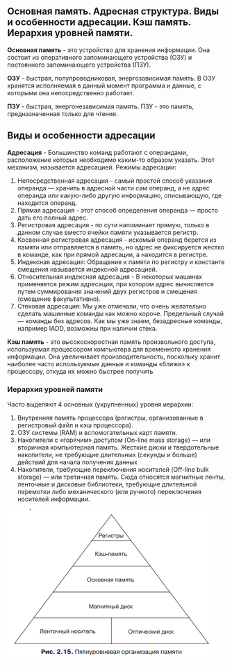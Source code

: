 ## Основная память. Адресная структура. Виды и особенности адресации. Кэш память. Иерархия уровней памяти.

**Основная память** - это устройство для хранения информации. Она состоит из оперативного запоминающего устройства (ОЗУ) и постоянного запоминающего устройства (ПЗУ).

**ОЗУ** - быстрая, полупроводниковая, энергозависимая память. В ОЗУ хранятся исполняемая в данный момент программа и данные, с которыми она непосредственно работает.

**ПЗУ** - быстрая, энергонезависимая память. ПЗУ - это память, предназначенная только для чтения. 


## Виды и особенности адресации

**Адресация** - Большинство команд работают с операндами, расположение которых необходимо каким-то образом указать. Этот механизм, называется адресацией. 
Режимы адресации:

1. Непосредственная адресация -  самый простой способ указания операнда — хранить в адресной части сам операнд, а не адрес операнда или какую-либо другую информацию, описывающую, где находится операнд.
2. Прямая адресация - этот способ определения операнда — просто дать его полный адрес.
3. Регистровая адресация - по сути напоминает прямую, только в данном случае вместо ячейки памяти указывается регистр.
4. Косвенная регистровая адресация - искомый операнд берется из памяти или отправляется в память, но адрес не фиксируется жестко в команде, как при прямой адресации, а находится в регистре.
5. Индексная адресация: Обращение к памяти по регистру и константе смещения называется индексной адресацией.
6. Относительная индексная адресация  - В некоторых машинах применяется режим адресации, при котором адрес вычисляется путем суммирования значений двух регистров и смещения (смещение факультативно).
7. Стековая адресация: Мы уже отмечали, что очень желательно сделать машинные команды как можно короче. Предельный случай — команды без адресов. Как мы уже знаем, безадресные команды, например IADD, возможны при наличии стека.


**Кэш память** - это высокоскоростная память произвольного доступа, используемая процессором компьютера для временного хранения информации. Она увеличивает производительность, поскольку хранит наиболее часто используемые данные и команды «ближе» к процессору, откуда их можно быстрее получить

### Иерархия уровней памяти 

Часто выделяют 4 основных (укрупненных) уровня иерархии:

1.  Внутренняя память процессора (регистры, организованные в регистровый файл и кэш процессора).
2.  ОЗУ системы (RAM) и вспомогательных карт памяти.
3.  Накопители с «горячим» доступом (On-line mass storage) — или вторичная компьютерная память. Жесткие диски и твердотельные накопители, не требующие длительных (секунды и больше) действий для начала получения данных
4.  Накопители, требующие переключения носителей (Off-line bulk storage) — или третичная память. Сюда относятся магнитные ленты, ленточные и дисковые библиотеки, требующие длительной перемотки либо механического (или ручного) переключения носителей информации.

![](images/Screenshot_3.png)